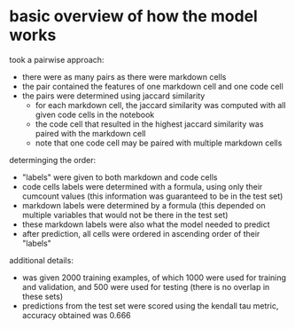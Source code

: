 # basic overview of how the model works 

took a pairwise approach: 
- there were as many pairs as there were markdown cells 
- the pair contained the features of one markdown cell and one code cell 
- the pairs were determined using jaccard similarity 
  - for each markdown cell, the jaccard similarity was computed with all given code cells in the notebook 
  - the code cell that resulted in the highest jaccard similarity was paired with the markdown cell 
  - note that one code cell may be paired with multiple markdown cells 

determinging the order:
- "labels" were given to both markdown and code cells 
- code cells labels were determined with a formula, using only their cumcount values (this information was guaranteed to be in the test set)
- markdown labels were determined by a formula (this depended on multiple variables that would not be there in the test set)
- these markdown labels were also what the model needed to predict
- after prediction, all cells were ordered in ascending order of their "labels"

additional details:
- was given 2000 training examples, of which 1000 were used for training and validation, and 500 were used for testing (there is no overlap in these sets)
- predictions from the test set were scored using the kendall tau metric, accuracy obtained was 0.666
